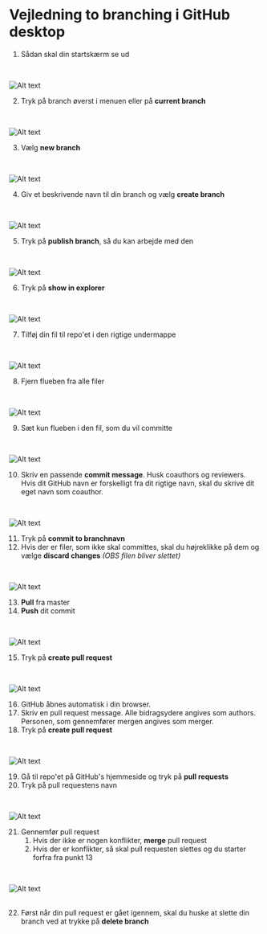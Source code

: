 # Vejledning to branching i GitHub desktop

1. Sådan skal din startskærm se ud <br>
<br>

![Alt text](./Billeder_til_github_desktop_branchvejledning/vejledning1.png)
<br>

2. Tryk på branch øverst i menuen eller på **current branch** <br>
<br>

![Alt text](./Billeder_til_github_desktop_branchvejledning/vejledning2.png)
<br>

3. Vælg **new branch** <br>
<br>

![Alt text](./Billeder_til_github_desktop_branchvejledning/vejledning3.png)
<br>

4. Giv et beskrivende navn til din branch og vælg **create branch** <br>
<br>

![Alt text](./Billeder_til_github_desktop_branchvejledning/vejledning4.png)
<br>

5. Tryk på **publish branch**, så du kan arbejde med den <br>
<br>

![Alt text](./Billeder_til_github_desktop_branchvejledning/vejledning5.png)
<br>

6. Tryk på **show in explorer** <br>
<br>

![Alt text](./Billeder_til_github_desktop_branchvejledning/vejledning6.png)
<br>

7. Tilføj din fil til repo'et i den rigtige undermappe <br>
<br>

![Alt text](./Billeder_til_github_desktop_branchvejledning/vejledning7.png)
<br>

8. Fjern flueben fra alle filer <br>
<br>

![Alt text](./Billeder_til_github_desktop_branchvejledning/vejledning8.png)
<br>

9. Sæt kun flueben i den fil, som du vil committe <br>
<br>

![Alt text](./Billeder_til_github_desktop_branchvejledning/vejledning9.PNG)
<br>

10. Skriv en passende **commit message**. Husk coauthors og reviewers. Hvis dit GitHub navn er forskelligt fra dit rigtige navn, skal du skrive dit eget navn som coauthor. <br>
<br>

![Alt text](./Billeder_til_github_desktop_branchvejledning/vejledning10.png)
<br>

11. Tryk på **commit to branchnavn** 
12. Hvis der er filer, som ikke skal committes, skal du højreklikke på dem og vælge **discard changes** _(OBS filen bliver slettet)_ <br>
<br>

![Alt text](./Billeder_til_github_desktop_branchvejledning/vejledning11.png)
<br>

13. **Pull** fra master
14. **Push** dit commit <br>
<br>

![Alt text](./Billeder_til_github_desktop_branchvejledning/vejledning12.png)
<br>

15. Tryk på **create pull request** <br>
<br>

![Alt text](./Billeder_til_github_desktop_branchvejledning/vejledning13.png)
<br>

16. GitHub åbnes automatisk i din browser. 
17. Skriv en pull request message. Alle bidragsydere angives som authors. Personen, som gennemfører mergen angives som merger. <br>
18. Tryk på **create pull request**
<br>

![Alt text](./Billeder_til_github_desktop_branchvejledning/vejledning14.png)
<br>

19. Gå til repo'et på GitHub's hjemmeside og tryk på **pull requests** 
20. Tryk på pull requestens navn <br>
<br>

![Alt text](./Billeder_til_github_desktop_branchvejledning/vejledning15.png)
<br>

21. Gennemfør pull request
	1. Hvis der ikke er nogen konflikter, **merge** pull request
	2. Hvis der er konflikter, så skal pull requesten slettes og du starter forfra fra punkt 13 <br>
<br>	
	
![Alt text](./Billeder_til_github_desktop_branchvejledning/vejledning16.png)	
<br>

22. Først når din pull request er gået igennem, skal du huske at slette din branch ved at trykke på **delete branch**